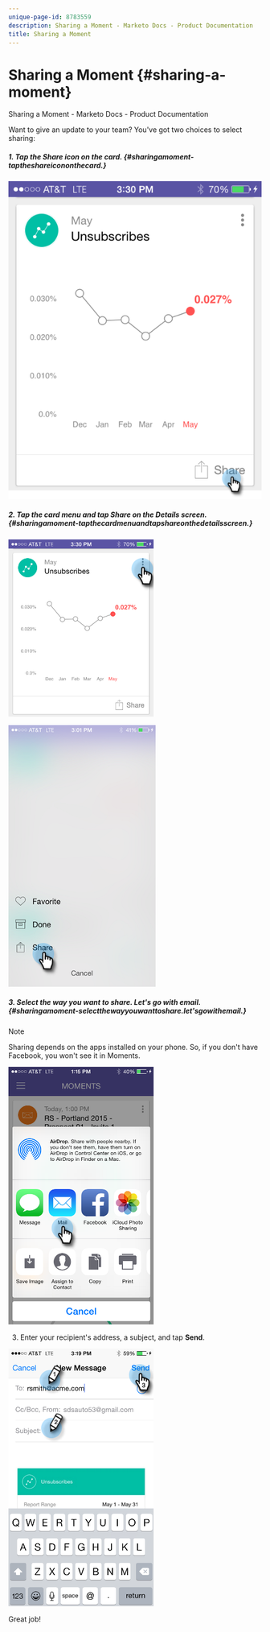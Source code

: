 ```yaml
---
unique-page-id: 8783559
description: Sharing a Moment - Marketo Docs - Product Documentation
title: Sharing a Moment
---
```


# Sharing a Moment {#sharing-a-moment}

Sharing a Moment - Marketo Docs - Product Documentation

Want to give an update to your team? You've got two choices to select sharing:

##### 1. Tap the Share icon on the card. {#sharingamoment-taptheshareicononthecard.}

![](assets/image2015-6-30-15-3a13-3a13.png)

##### 2. Tap the card menu and tap Share on the Details screen.  {#sharingamoment-tapthecardmenuandtapshareonthedetailsscreen.}

![](assets/image2015-7-15-9-3a0-3a35.png)

![](assets/image2015-7-14-16-3a8-3a18.png)

##### 3. Select the way you want to share. Let's go with email. {#sharingamoment-selectthewayyouwanttoshare.let'sgowithemail.}

>[!NOTE]
>
>Sharing depends on the apps installed on your phone. So, if you don't have Facebook, you won't see it in Moments.

![](assets/image2015-7-14-16-3a11-3a42.png)

3. Enter your recipient's address, a subject, and tap **Send**.

![](assets/image2015-7-14-16-3a18-3a16.png)

Great job!
